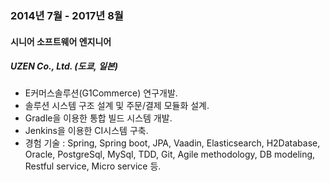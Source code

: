 ### 2014년 7월 - 2017년 8월

#### 시니어 소프트웨어 엔지니어

##### UZEN Co., Ltd. (도쿄, 일본)

- E커머스솔루션(G1Commerce) 연구개발.
- 솔루션 시스템 구조 설계 및 주문/결제 모듈화 설계.
- Gradle을 이용한 통합 빌드 시스템 개발.
- Jenkins을 이용한 CI시스템 구축.
- 경험 기술 : Spring, Spring boot, JPA, Vaadin, Elasticsearch, H2Database, Oracle, PostgreSql, MySql, TDD, Git, Agile methodology, DB modeling, Restful service, Micro service 등.
